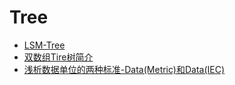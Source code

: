# Tree

- [LSM-Tree](https://cloud.tencent.com/developer/article/1441835)
- [双数组Tire树简介](https://www.cnblogs.com/ooon/p/4883159.html)
- [浅析数据单位的两种标准-Data(Metric)和Data(IEC)](https://blog.favorstack.io/mix/introduction-of-the-two-data-unit-data-metric-and-data-iec.html)
